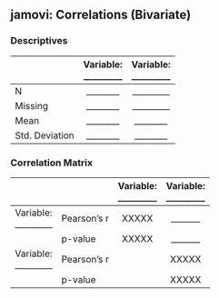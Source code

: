 ## jamovi: Correlations (Bivariate)

### Descriptives

| |Variable:<br>\_\_\_\_\_\_\_\_\_|Variable:<br>\_\_\_\_\_\_\_\_\_|
| :- | :-: | :-: |
|N|\_\_\_\_\_\_\_\_|\_\_\_\_\_\_\_\_\_|
|Missing|\_\_\_\_\_\_\_\_|\_\_\_\_\_\_\_\_\_|
|Mean|\_\_\_\_\_\_\_\_|\_\_\_\_\_\_\_\_|
|Std. Deviation|\_\_\_\_\_\_\_\_|\_\_\_\_\_\_\_\_|

### Correlation Matrix

| | |Variable:<br>\_\_\_\_\_\_\_\_\_|Variable:<br>\_\_\_\_\_\_\_\_\_|
| :- | :- | :-: | :-: |
|Variable:<br>\_\_\_\_\_\_\_\_\_|Pearson’s r|XXXXX|\_\_\_\_\_\_\_|
||p-value|XXXXX|\_\_\_\_\_\_\_|
|Variable:<br>\_\_\_\_\_\_\_\_\_|Pearson’s r||XXXXX|
||p-value||XXXXX|
